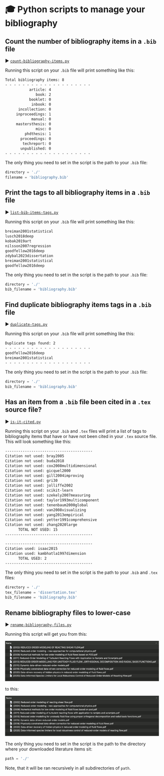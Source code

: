 # 🎓 Python scripts to manage your bibliography

## Count the number of bibliography items in a `.bib` file

► [`count-bibliography-items.py`](count-bibliography-items.py)

Running this script on your `.bib` file will print something like this:

```
Total bibliography items: 8
- - - - - - - - - - - - - - - - - - - - 
           article: 4
              book: 2
           booklet: 0
            inbook: 0
      incollection: 0
     inproceedings: 1
            manual: 0
     mastersthesis: 0
              misc: 0
         phdthesis: 1
       proceedings: 0
        techreport: 0
       unpublished: 0
- - - - - - - - - - - - - - - - - - - - 
```

The only thing you need to set in the script is the path to your `.bib` file:

```python
directory = './'
filename = 'bibliography.bib'
```

## Print the tags to all bibliography items in a `.bib` file

► [`list-bib-items-tags.py`](list-bib-items-tags.py)

Running this script on your `.bib` file will print something like this:

```
breiman2001statistical
lusch2018deep
kobak2019art
nilsson2007regression
goodfellow2016deep
zdybal2023dissertation
breiman2001statistical
goodfellow2016deep
```

The only thing you need to set in the script is the path to your `.bib` file:

```python
directory = './'
bib_filename = 'bibliography.bib'
```

## Find duplicate bibliography items tags in a `.bib` file

► [`duplicate-tags.py`](duplicate-tags.py)

Running this script on your `.bib` file will print something like this:

```
Duplicate tags found: 2
- - - - - - - - - - - - - - - - - - - - 
goodfellow2016deep
breiman2001statistical
- - - - - - - - - - - - - - - - - - - - 
```

The only thing you need to set in the script is the path to your `.bib` file:

```python
directory = './'
bib_filename = 'bibliography.bib'
```

## Has an item from a `.bib` file been cited in a `.tex` source file?

► [`is-it-cited.py`](is-it-cited.py)

Running this script on your `.bib` and `.tex` files will print a list of tags to bibliography items that have or have not been cited in your `.tex` source file. This will look something like this:

```
----------------------------------------
Citation not used: bray2005
Citation not used: buda2018
Citation not used: cox2008multidimensional
Citation not used: gicquel2000
Citation not used: gill2004improving
Citation not used: gri30
Citation not used: jolliffe2002
Citation not used: scikit-learn
Citation not used: szekely2007measuring
Citation not used: taylor1993multicomponent
Citation not used: tenenbaum2000global
Citation not used: van2008visualizing
Citation not used: yang2013empirical
Citation not used: yetter1991comprehensive
Citation not used: zhang2020large
      TOTAL NOT USED: 15
----------------------------------------
```

```
----------------------------------------
Citation used: isaac2015
Citation used: kambhatla1997dimension
      TOTAL USED: 2
----------------------------------------
```

The only thing you need to set in the script is the path to your `.bib` and `.tex` files:

```python
directory = './'
tex_filename = 'dissertation.tex'
bib_filename = 'bibliography.bib'
```

## Rename bibliography files to lower-case

► [`rename-bibliography-files.py`](rename-bibliography-files.py)

Running this script will get you from this:

![Screenshot](rename-before.png)

to this:

![Screenshot](rename-after.png)

The only thing you need to set in the script is the path to the directory where your downloaded literature items sit:

```python
path = './'
```

Note, that it will be ran recursively in all subdirectories of `path`.
